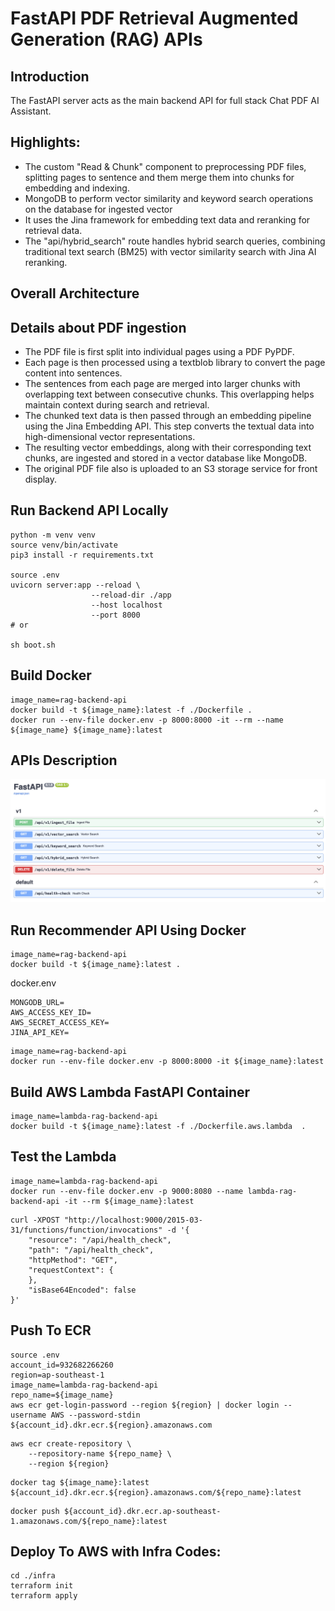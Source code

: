 # FastAPI PDF Retrieval Augmented Generation (RAG) APIs

## Introduction
The FastAPI server acts as the main backend API for full stack Chat PDF AI Assistant.

## Highlights:
- The custom "Read & Chunk" component to preprocessing PDF files, splitting pages to sentence and them merge them into chunks for embedding and indexing.
- MongoDB to perform vector similarity and keyword search operations on the database for ingested vector 
- It uses the Jina framework for embedding text data and reranking for retrieval data.
- The "api/hybrid_search" route handles hybrid search queries, combining traditional text search (BM25) with vector similarity search with Jina AI reranking.

## Overall Architecture

## Details about PDF ingestion

- The PDF file is first split into individual pages using a PDF PyPDF.
- Each page is then processed using a textblob library to convert the page content into sentences.
- The sentences from each page are merged into larger chunks with overlapping text between consecutive chunks. This overlapping helps maintain context during search and retrieval.
- The chunked text data is then passed through an embedding pipeline using the Jina Embedding API. This step converts the textual data into high-dimensional vector representations.
- The resulting vector embeddings, along with their corresponding text chunks, are ingested and stored in a vector database like MongoDB.
- The original PDF file also is uploaded to an S3 storage service for front display.

## Run Backend API Locally

```shell
python -m venv venv
source venv/bin/activate
pip3 install -r requirements.txt

source .env
uvicorn server:app --reload \
                  --reload-dir ./app
                  --host localhost
                  --port 8000
# or

sh boot.sh
```

## Build Docker
```shell
image_name=rag-backend-api
docker build -t ${image_name}:latest -f ./Dockerfile .
docker run --env-file docker.env -p 8000:8000 -it --rm --name ${image_name} ${image_name}:latest
```
## APIs Description

<img src="images/openAPI.png">


## Run Recommender API Using Docker

```shell
image_name=rag-backend-api
docker build -t ${image_name}:latest .
```

docker.env
```shell
MONGODB_URL=
AWS_ACCESS_KEY_ID=
AWS_SECRET_ACCESS_KEY=
JINA_API_KEY=
```
```shell
image_name=rag-backend-api
docker run --env-file docker.env -p 8000:8000 -it ${image_name}:latest
```



## Build AWS Lambda FastAPI Container
```shell
image_name=lambda-rag-backend-api
docker build -t ${image_name}:latest -f ./Dockerfile.aws.lambda  .
```

## Test the Lambda
```shell
image_name=lambda-rag-backend-api
docker run --env-file docker.env -p 9000:8080 --name lambda-rag-backend-api -it --rm ${image_name}:latest
```


```shell
curl -XPOST "http://localhost:9000/2015-03-31/functions/function/invocations" -d '{
    "resource": "/api/health_check",
    "path": "/api/health_check",
    "httpMethod": "GET",
    "requestContext": {
    },
    "isBase64Encoded": false
}'
```

## Push To ECR

```shell
source .env
account_id=932682266260
region=ap-southeast-1
image_name=lambda-rag-backend-api
repo_name=${image_name}
aws ecr get-login-password --region ${region} | docker login --username AWS --password-stdin ${account_id}.dkr.ecr.${region}.amazonaws.com
```


```shell
aws ecr create-repository \
    --repository-name ${repo_name} \
    --region ${region}
```

```shell
docker tag ${image_name}:latest ${account_id}.dkr.ecr.${region}.amazonaws.com/${repo_name}:latest
```

```shell
docker push ${account_id}.dkr.ecr.ap-southeast-1.amazonaws.com/${repo_name}:latest
```

## Deploy To AWS with Infra Codes:

```shell
cd ./infra
terraform init
terraform apply
```
